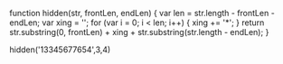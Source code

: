 function hidden(str, frontLen, endLen) {
	var len = str.length - frontLen - endLen;
	var xing = '';
	for (var i = 0; i < len; i++) {
		xing += '*';
	}
	return str.substring(0, frontLen) + xing + str.substring(str.length - endLen);
}


hidden('13345677654',3,4)
